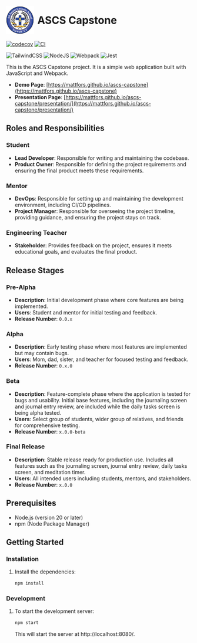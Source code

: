 # <div style="display: flex; align-items: center;"><img src="./assets/ascs_logo.png" alt="Project Logo" width="75" height="75"> <span style="margin-left: 10px;">ASCS Capstone</span></div>


[![codecov](https://codecov.io/github/mattfors/ascs-capstone/graph/badge.svg?token=AY0jpUc6VT)](https://codecov.io/github/mattfors/ascs-capstone)
[![CI](https://github.com/mattfors/ascs-capstone/actions/workflows/deploy.yml/badge.svg)](https://github.com/mattfors/ascs-capstone/actions/workflows/deploy.yml)

![TailwindCSS](https://img.shields.io/badge/tailwindcss-%2338B2AC.svg?style=for-the-badge&logo=tailwind-css&logoColor=white)
![NodeJS](https://img.shields.io/badge/node.js-6DA55F?style=for-the-badge&logo=node.js&logoColor=white)
![Webpack](https://img.shields.io/badge/webpack-%238DD6F9.svg?style=for-the-badge&logo=webpack&logoColor=black)
![Jest](https://img.shields.io/badge/-jest-%23C21325?style=for-the-badge&logo=jest&logoColor=white)

This is the ASCS Capstone project. It is a simple web application built with JavaScript and Webpack.

- **Demo Page**: [https://mattfors.github.io/ascs-capstone](https://mattfors.github.io/ascs-capstone)
- **Presentation Page**: [https://mattfors.github.io/ascs-capstone/presentation/](https://mattfors.github.io/ascs-capstone/presentation/)

## Roles and Responsibilities

### Student
- **Lead Developer**: Responsible for writing and maintaining the codebase.
- **Product Owner**: Responsible for defining the project requirements and ensuring the final product meets these requirements.

### Mentor
- **DevOps**: Responsible for setting up and maintaining the development environment, including CI/CD pipelines.
- **Project Manager**: Responsible for overseeing the project timeline, providing guidance, and ensuring the project stays on track.

### Engineering Teacher
- **Stakeholder**: Provides feedback on the project, ensures it meets educational goals, and evaluates the final product.

## Release Stages

### Pre-Alpha
- **Description**: Initial development phase where core features are being implemented.
- **Users**: Student and mentor for initial testing and feedback.
- **Release Number**: `0.0.x`

### Alpha
- **Description**: Early testing phase where most features are implemented but may contain bugs.
- **Users**: Mom, dad, sister, and teacher for focused testing and feedback.
- **Release Number**: `0.x.0`

### Beta
- **Description**: Feature-complete phase where the application is tested for bugs and usability. Initial base features, including the journaling screen and journal entry review, are included while the daily tasks screen is being alpha tested.
- **Users**: Select group of students, wider group of relatives, and friends for comprehensive testing.
- **Release Number**: `x.0.0-beta`

### Final Release
- **Description**: Stable release ready for production use. Includes all features such as the journaling screen, journal entry review, daily tasks screen, and meditation timer.
- **Users**: All intended users including students, mentors, and stakeholders.
- **Release Number**: `x.0.0`

## Prerequisites

- Node.js (version 20 or later)
- npm (Node Package Manager)

## Getting Started

### Installation

1. Install the dependencies:
   ```sh
   npm install
    ```

### Development
1. To start the development server:
   ```sh
   npm start
   ```
    This will start the server at http://localhost:8080/.  

